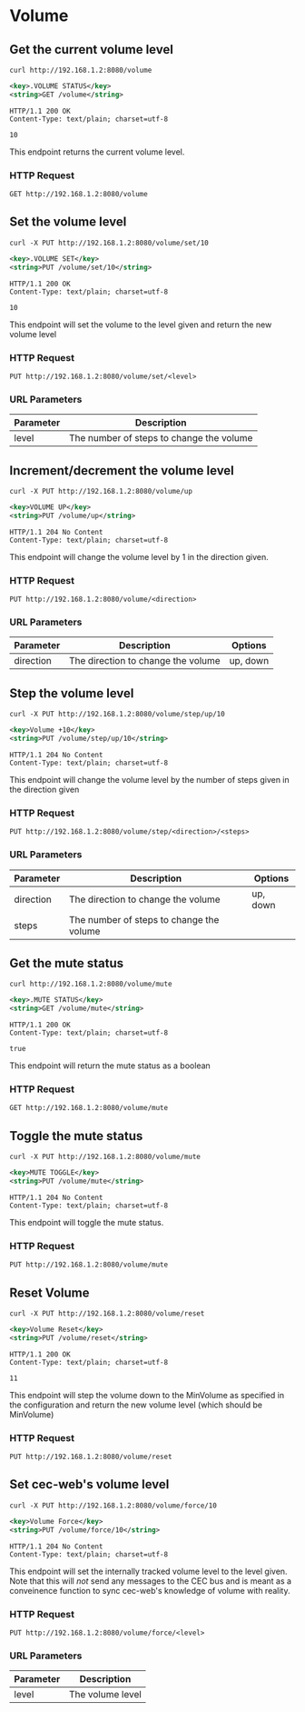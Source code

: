 # Volume

## Get the current volume level

```shell
curl http://192.168.1.2:8080/volume
```

```xml
<key>.VOLUME STATUS</key>
<string>GET /volume</string>
```

```http
HTTP/1.1 200 OK
Content-Type: text/plain; charset=utf-8

10
```

This endpoint returns the current volume level.

### HTTP Request

`GET http://192.168.1.2:8080/volume`

## Set the volume level

```shell
curl -X PUT http://192.168.1.2:8080/volume/set/10
```

```xml
<key>.VOLUME SET</key>
<string>PUT /volume/set/10</string>
```

```http
HTTP/1.1 200 OK
Content-Type: text/plain; charset=utf-8

10
```

This endpoint will set the volume to the level given and return the new volume level

### HTTP Request

`PUT http://192.168.1.2:8080/volume/set/<level>`

### URL Parameters

| Parameter | Description                              |
|-----------|------------------------------------------|
| level     | The number of steps to change the volume |


## Increment/decrement the volume level

```shell
curl -X PUT http://192.168.1.2:8080/volume/up
```

```xml
<key>VOLUME UP</key>
<string>PUT /volume/up</string>
```

```http
HTTP/1.1 204 No Content
Content-Type: text/plain; charset=utf-8
```

This endpoint will change the volume level by 1 in the direction given.

### HTTP Request

`PUT http://192.168.1.2:8080/volume/<direction>`

### URL Parameters

| Parameter | Description                        | Options  |
|-----------|------------------------------------|----------|
| direction | The direction to change the volume | up, down |

## Step the volume level

```shell
curl -X PUT http://192.168.1.2:8080/volume/step/up/10
```

```xml
<key>Volume +10</key>
<string>PUT /volume/step/up/10</string>
```

```http
HTTP/1.1 204 No Content
Content-Type: text/plain; charset=utf-8
```

This endpoint will change the volume level by the number of steps given in the direction given

### HTTP Request

`PUT http://192.168.1.2:8080/volume/step/<direction>/<steps>`

### URL Parameters

| Parameter | Description                              | Options  |
|-----------|------------------------------------------|----------|
| direction | The direction to change the volume       | up, down |
| steps     | The number of steps to change the volume |          |

## Get the mute status

```shell
curl http://192.168.1.2:8080/volume/mute
```

```xml
<key>.MUTE STATUS</key>
<string>GET /volume/mute</string>
```

```http
HTTP/1.1 200 OK
Content-Type: text/plain; charset=utf-8

true
```

This endpoint will return the mute status as a boolean

### HTTP Request

`GET http://192.168.1.2:8080/volume/mute`

## Toggle the mute status

```shell
curl -X PUT http://192.168.1.2:8080/volume/mute
```

```xml
<key>MUTE TOGGLE</key>
<string>PUT /volume/mute</string>
```

```http
HTTP/1.1 204 No Content
Content-Type: text/plain; charset=utf-8
```

This endpoint will toggle the mute status.

### HTTP Request

`PUT http://192.168.1.2:8080/volume/mute`

## Reset Volume

```shell
curl -X PUT http://192.168.1.2:8080/volume/reset
```

```xml
<key>Volume Reset</key>
<string>PUT /volume/reset</string>
```

```http
HTTP/1.1 200 OK
Content-Type: text/plain; charset=utf-8

11
```

This endpoint will step the volume down to the MinVolume as specified in the configuration and return the new volume level (which should be MinVolume)

### HTTP Request

`PUT http://192.168.1.2:8080/volume/reset`

## Set cec-web's volume level

```shell
curl -X PUT http://192.168.1.2:8080/volume/force/10
```

```xml
<key>Volume Force</key>
<string>PUT /volume/force/10</string>
```

```http
HTTP/1.1 204 No Content
Content-Type: text/plain; charset=utf-8
```

This endpoint will set the internally tracked volume level to the level given. Note that this will _not_ send any messages to the CEC bus and is meant as a conveinence function to sync cec-web's knowledge of volume with reality.

### HTTP Request

`PUT http://192.168.1.2:8080/volume/force/<level>`

### URL Parameters

| Parameter | Description                              |
|-----------|------------------------------------------|
| level     | The volume level                         |